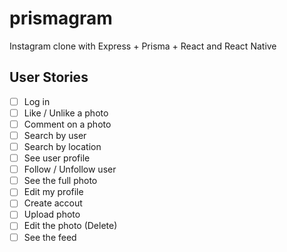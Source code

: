 # prismagram

Instagram clone with Express + Prisma + React and React Native

## User Stories

 - [ ] Log in
 - [ ] Like / Unlike a photo
 - [ ] Comment on a photo
 - [ ] Search by user
 - [ ] Search by location
 - [ ] See user profile
 - [ ] Follow / Unfollow user
 - [ ] See the full photo
 - [ ] Edit my profile
 - [ ] Create accout
 - [ ] Upload photo
 - [ ] Edit the photo (Delete)
 - [ ] See the feed
